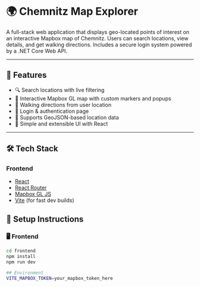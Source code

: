 # 🌍 Chemnitz Map Explorer

A full-stack web application that displays geo-located points of interest on an interactive Mapbox map of Chemnitz. Users can search locations, view details, and get walking directions. Includes a secure login system powered by a .NET Core Web API.

---

## 🧭 Features

- 🔍 Search locations with live filtering
- 📍 Interactive Mapbox GL map with custom markers and popups
- 🧭 Walking directions from user location
- 🔐 Login & authentication page
- 📁 Supports GeoJSON-based location data
- 🚀 Simple and extensible UI with React

---

## 🛠️ Tech Stack

### Frontend
- [React](https://reactjs.org/)
- [React Router](https://reactrouter.com/)
- [Mapbox GL JS](https://docs.mapbox.com/mapbox-gl-js/)
- [Vite](https://vitejs.dev/) (for fast dev builds)

## 🔧 Setup Instructions

### 🖥️ Frontend

```bash
cd frontend
npm install
npm run dev

## Environment
VITE_MAPBOX_TOKEN=your_mapbox_token_here
